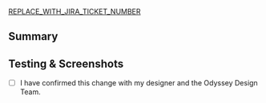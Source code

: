 <!--
Thank you for contributing! Please follow the steps below to help us process your PR quickly.

- 📝 Use a meaningful title for the pull request and include the name of the package modified.
- 📓 Ensure each of your commit messages adhere to the conventional commit specification.
- ✅ Add or edit tests to reflect the change (run `yarn test`).
- 🔍 Add or edit Storybook examples to reflect the change (run `yarn start`).
- 🙏 Please review your own PR to check for anything you may have missed.
-->

<!--
Adding a new Odyssey component? Please use the New Component PR template instead.
Uncomment the link below, go to "Preview", and click the link to swap the template.
[🔄 Use new component PR template](?expand=1&template=NEW_COMPONENT_PULL_REQUEST_TEMPLATE.md)
-->

[REPLACE_WITH_JIRA_TICKET_NUMBER](https://oktainc.atlassian.net/browse/REPLACE_WITH_JIRA_TICKET_NUMBER)

## Summary

<!--
  Add a description with these talking points:
  1. Figma link if applicable.
  2. A brief description of the work and why it was done in this particular way.
-->

## Testing & Screenshots

- [ ] I have confirmed this change with my designer and the Odyssey Design Team.
<!-- Please include screenshots if it has visuals; otherwise, put "N/A". -->

